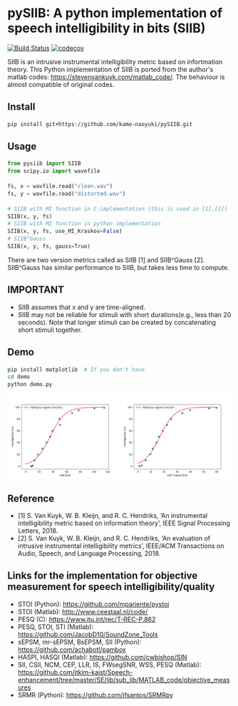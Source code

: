# pySIIB: A python implementation of speech intelligibility in bits (SIIB)

[![Build Status](https://travis-ci.org/kamo-naoyuki/pySIIB.svg?branch=master)](https://travis-ci.org/kamo-naoyuki/pySIIB)
[![codecov](https://codecov.io/gh/kamo-naoyuki/pySIIB/branch/master/graph/badge.svg)](https://codecov.io/gh/kamo-naoyuki/pySIIB)

SIIB is an intrusive instrumental intelligibility metric based on infortmation theory.
This Python implementation of SIIB is ported from the author's matlab codes: https://stevenvankuyk.com/matlab_code/.
The behaviour is almost compatible of original codes.

## Install

```bash
pip install git+https://github.com/kamo-naoyuki/pySIIB.git
```

## Usage

```python
from pysiib import SIIB
from scipy.io import wavefile

fs, x = wavfile.read("clean.wav")
fs, y = wavfile.read("distorted.wav")

# SIIB with MI function in C-implementation (this is used in [1],[2])
SIIB(x, y, fs)
# SIIB with MI function in python implementation
SIIB(x, y, fs, use_MI_Kraskov=False)
# SIIB^Gauss
SIIB(x, y, fs, gauss=True)
```

There are two version metrics called as SIIB [1] and  SIIB^Gauss [2].
SIIB^Gauss has similar performance to SIIB, but takes less time to
compute.

## IMPORTANT

- SIIB assumes that x and y are time-aligned.
- SIIB may not be reliable for stimuli with short durations(e.g., less than 20 seconds). Note that longer stimuli can be created by concatenating short stimuli together.

## Demo

```bash
pip install matplotlib  # If you don't have
cd demo
python demo.py
```

<img src="./demo/SIIB.png" width="50%" height="50%"><img src="./demo/SIIB_Gauss.png" width="50%" height="50%">


## Reference

- [1] S. Van Kuyk, W. B. Kleijn, and R. C. Hendriks, ‘An instrumental intelligibility metric based on information theory’, IEEE Signal Processing Letters, 2018.
- [2] S. Van Kuyk, W. B. Kleijn, and R. C. Hendriks, ‘An evaluation of intrusive instrumental intelligibility metrics’, IEEE/ACM Transactions on Audio, Speech, and Language Processing, 2018.


## Links for the implementation for objective measurement for speech intelligibility/quality
- STOI (Python): https://github.com/mpariente/pystoi
- STOI (Matlab): http://www.ceestaal.nl/code/
- PESQ (C): https://www.itu.int/rec/T-REC-P.862
- PESQ, STOI, STI (Matlab): https://github.com/JacobD10/SoundZone_Tools
- sEPSM, mr-sEPSM, BsEPSM, SII (Python): https://github.com/achabotl/pambox
- HASPI, HASQI (Matlab): https://github.com/cwbishop/SIN
- SII, CSII, NCM, CEP, LLR, IS, FWsegSNR, WSS, PESQ (Matlab): https://github.com/jtkim-kaist/Speech-enhancement/tree/master/SE/lib/sub_lib/MATLAB_code/objective_measures
- SRMR (Python): https://github.com/jfsantos/SRMRpy

